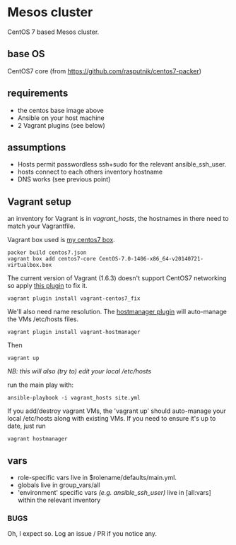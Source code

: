 Mesos cluster
=============

CentOS 7 based Mesos cluster.

## base OS

CentOS7 core (from https://github.com/rasputnik/centos7-packer)

## requirements

* the centos base image above
* Ansible on your host machine
* 2 Vagrant plugins (see below)

## assumptions

* Hosts permit passwordless ssh+sudo for the relevant ansible_ssh_user.
* hosts connect to each others inventory hostname
* DNS works (see previous point)

## Vagrant setup

an inventory for Vagrant is in *vagrant_hosts*, the hostnames
in there need to match your Vagrantfile.

Vagrant box used is [my centos7 box](https://github.com/rasputnik/centos7-packer).

    packer build centos7.json
    vagrant box add centos7-core CentOS-7.0-1406-x86_64-v20140721-virtualbox.box

The current version of Vagrant (1.6.3) doesn't support CentOS7 networking
so apply [this plugin](https://github.com/vStone/vagrant-centos7_fix) to fix it.

    vagrant plugin install vagrant-centos7_fix

We'll also need name resolution. The [hostmanager plugin](https://github.com/smdahlen/vagrant-hostmanager)
will auto-manage the VMs /etc/hosts files.

    vagrant plugin install vagrant-hostmanager

Then

    vagrant up

_NB: this will also (try to) edit your local /etc/hosts_

run the main play with:

    ansible-playbook -i vagrant_hosts site.yml

If you add/destroy vagrant VMs, the 'vagrant up' should
auto-manage your local /etc/hosts along with existing VMs. If you
need to ensure it's up to date, just run

    vagrant hostmanager

## vars

* role-specific vars live in $rolename/defaults/main.yml.
* globals live in group_vars/all
* 'environment' specific vars _(e.g. ansible_ssh_user)_ live in [all:vars] within the relevant inventory

### BUGS

Oh, I expect so. Log an issue / PR if you notice any.
